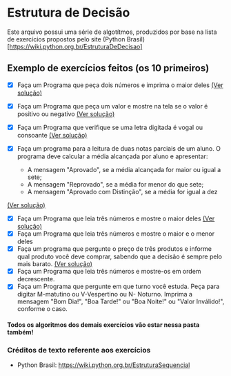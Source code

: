 # Estrutura de Decisão

Este arquivo possui uma série de algotítmos, produzidos por base na lista de exercícios propostos
pelo site (Python Brasil) [https://wiki.python.org.br/EstruturaDeDecisao]

## Exemplo de exercícios feitos (os 10 primeiros)

- [X] Faça um Programa que peça dois números e imprima o maior deles [(Ver solução)](maior.py)
- [X] Faça um Programa que peça um valor e mostre na tela se o valor é positivo ou negativo [(Ver solução)](tipoNumero.py)
- [X] Faça um Programa que verifique se uma letra digitada é vogal ou consoante [(Ver solução)](tipoLetra.py)
- [X] Faça um programa para a leitura de duas notas parciais de um aluno. O programa deve calcular a média alcançada por aluno e apresentar:

    * A mensagem "Aprovado", se a média alcançada for maior ou igual a sete;
    * A mensagem "Reprovado", se a média for menor do que sete;
    * A mensagem "Aprovado com Distinção", se a média for igual a dez
 
 [(Ver solução)](media.py)
    
- [X] Faça um Programa que leia três números e mostre o maior deles [(Ver solução)](maiorTres.py)
- [X] Faça um Programa que leia três números e mostre o maior e o menor deles
- [X] Faça um programa que pergunte o preço de três produtos e informe qual produto você deve comprar, sabendo que a decisão é sempre pelo mais barato. [(Ver solução)](produto.py)
- [X] Faça um Programa que leia três números e mostre-os em ordem decrescente. 
- [X] Faça um Programa que pergunte em que turno você estuda. Peça para digitar M-matutino ou V-Vespertino ou N- Noturno. Imprima a mensagem "Bom Dia!", "Boa Tarde!" ou "Boa Noite!" ou "Valor Inválido!", conforme o caso. 

#### Todos os algoritmos dos demais exercícios vão estar nessa pasta também!

### Créditos de texto referente aos exercícios

- Python Brasil: https://wiki.python.org.br/EstruturaSequencial
